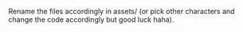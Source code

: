 Rename the files accordingly in assets/ (or pick other characters and change the code accordingly but good luck haha).